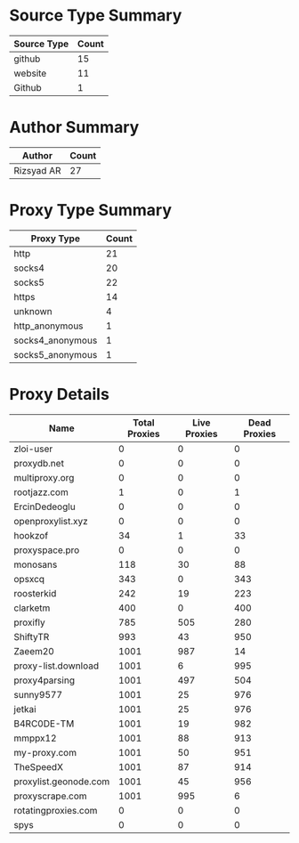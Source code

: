 # Source Type Summary

| Source Type | Count |
|-------------|-------|
| github | 15 |
| website | 11 |
| Github | 1 |


# Author Summary

| Author | Count |
|--------|-------|
| Rizsyad AR | 27 |


# Proxy Type Summary

| Proxy Type | Count |
|------------|-------|
| http | 21 |
| socks4 | 20 |
| socks5 | 22 |
| https | 14 |
| unknown | 4 |
| http_anonymous | 1 |
| socks4_anonymous | 1 |
| socks5_anonymous | 1 |


# Proxy Details

| Name | Total Proxies | Live Proxies | Dead Proxies |
|------|---------------|--------------|---------------|
| zloi-user | 0 | 0 | 0 |
| proxydb.net | 0 | 0 | 0 |
| multiproxy.org | 0 | 0 | 0 |
| rootjazz.com | 1 | 0 | 1 |
| ErcinDedeoglu | 0 | 0 | 0 |
| openproxylist.xyz | 0 | 0 | 0 |
| hookzof | 34 | 1 | 33 |
| proxyspace.pro | 0 | 0 | 0 |
| monosans | 118 | 30 | 88 |
| opsxcq | 343 | 0 | 343 |
| roosterkid | 242 | 19 | 223 |
| clarketm | 400 | 0 | 400 |
| proxifly | 785 | 505 | 280 |
| ShiftyTR | 993 | 43 | 950 |
| Zaeem20 | 1001 | 987 | 14 |
| proxy-list.download | 1001 | 6 | 995 |
| proxy4parsing | 1001 | 497 | 504 |
| sunny9577 | 1001 | 25 | 976 |
| jetkai | 1001 | 25 | 976 |
| B4RC0DE-TM | 1001 | 19 | 982 |
| mmppx12 | 1001 | 88 | 913 |
| my-proxy.com | 1001 | 50 | 951 |
| TheSpeedX | 1001 | 87 | 914 |
| proxylist.geonode.com | 1001 | 45 | 956 |
| proxyscrape.com | 1001 | 995 | 6 |
| rotatingproxies.com | 0 | 0 | 0 |
| spys | 0 | 0 | 0 |

